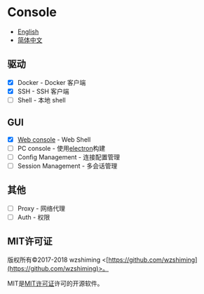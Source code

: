 # Console

 - [English](./README.md)
 - [简体中文](./README_cn.md)

## 驱动
 - [x] Docker - Docker 客户端
 - [x] SSH - SSH 客户端
 - [ ] Shell - 本地 shell

## GUI
 - [x] [Web console](./cmd/web_console/) - Web Shell
 - [ ] PC console - 使用[electron](https://github.com/electron/electron)构建
 - [ ] Config Management - 连接配置管理
 - [ ] Session Management - 多会话管理
 
 ## 其他
 - [ ] Proxy - 网络代理
 - [ ] Auth - 权限
 
 ## MIT许可证

版权所有©2017-2018 wzshiming <[https://github.com/wzshiming](https://github.com/wzshiming)>。

MIT是[MIT许可证](https://opensource.org/licenses/MIT)许可的开源软件。